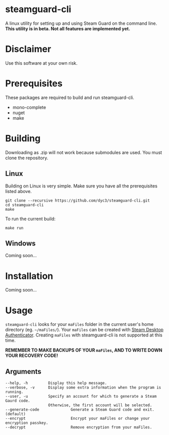 # steamguard-cli
A linux utility for setting up and using Steam Guard on the command line.
**This utility is in beta. Not all features are implemented yet.**

# Disclaimer
Use this software at your own risk. 

# Prerequisites
These packages are required to build and run steamguard-cli.
* mono-complete
* nuget
* make

# Building
Downloading as .zip will not work because submodules are used. You must clone the repository.

## Linux
Building on Linux is very simple. Make sure you have all the prerequisites listed above.

    git clone --recursive https://github.com/dyc3/steamguard-cli.git
    cd steamguard-cli
    make

To run the current build:

    make run

## Windows
Coming soon...

# Installation
Coming soon...

# Usage
`steamguard-cli` looks for your `maFiles` folder in the current user's home directory (eg. `~/maFiles/`). 
Your `maFiles` can be created with [Steam Desktop Authenticator][SDA]. Creating `maFiles` with
steamguard-cli is not supported at this time. 

**REMEMBER TO MAKE BACKUPS OF YOUR `maFiles`, AND TO WRITE DOWN YOUR RECOVERY CODE!**

[SDA]: https://github.com/Jessecar96/SteamDesktopAuthenticator

## Arguments
    --help, -h         Display this help message.
    --verbose, -v      Display some extra information when the program is running.
    --user, -u         Specify an account for which to generate a Steam Gaurd code.
                       Otherwise, the first account will be selected.
    --generate-code              Generate a Steam Guard code and exit. (default)
    --encrypt                    Encrypt your maFiles or change your encryption passkey.
    --decrypt                    Remove encryption from your maFiles.
